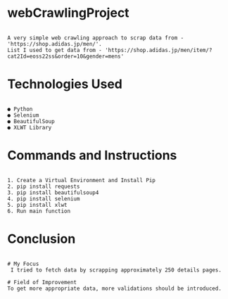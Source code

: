 
# webCrawlingProject

```

A very simple web crawling approach to scrap data from - 'https://shop.adidas.jp/men/'.
List I used to get data from - 'https://shop.adidas.jp/men/item/?cat2Id=eoss22ss&order=10&gender=mens'

```


# Technologies Used

```

● Python
● Selenium
● BeautifulSoup
● XLWT Library

```


# Commands and Instructions

```

1. Create a Virtual Environment and Install Pip
2. pip install requests
3. pip install beautifulsoup4
4. pip install selenium
5. pip install xlwt
6. Run main function

```


# Conclusion

```

# My Focus
 I tried to fetch data by scrapping approximately 250 details pages.

# Field of Improvement
To get more appropriate data, more validations should be introduced.

```
